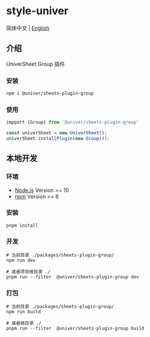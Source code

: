 # style-univer

简体中文 | [English](./README.md)

## 介绍

UniverSheet Group 插件

### 安装

```bash
npm i @univer/sheets-plugin-group
```

### 使用

```js
impport {Group} from '@univer/sheets-plugin-group'

const univerSheet = new UniverSheet();
univerSheet.installPlugin(new Group());
```

## 本地开发

### 环境

-   [Node.js](https://nodejs.org/en/) Version >= 10
-   [npm](https://www.npmjs.com/) Version >= 6

### 安装

```
pnpm install
```

### 开发

```
# 当前目录 ./packages/sheets-plugin-group/
npm run dev

# 或者项目根目录 ./
pnpm run --filter  @univer/sheets-plugin-group dev
```

### 打包

```
# 当前目录 ./packages/sheets-plugin-group/
npm run build

# 或者根目录 ./
pnpm run --filter  @univer/sheets-plugin-group build
```
